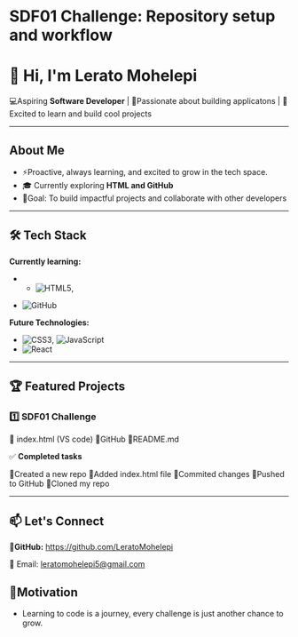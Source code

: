 # SDF01 Challenge: Repository setup and workflow

# 👋 Hi, I'm Lerato Mohelepi

💻Aspiring **Software Developer** | 🌟Passionate about building applicatons | 🌟Excited to learn and build cool projects

---

##  About Me

- ⚡Proactive, always learning, and excited to grow in the tech space.
- 🎓 Currently exploring **HTML and GitHub**
- 🎯Goal: To build impactful projects and collaborate with other developers

---

## 🛠️ Tech Stack

**Currently learning:**

- - ![HTML5](https://img.shields.io/badge/-HTML5-black?style=flat-circle&logo=html5&logoColor=white),

- ![GitHub](https://img.shields.io/badge/-GitHub-181717?style=flat-circle&logo=github)

**Future Technologies:**

- ![CSS3](https://img.shields.io/badge/-CSS3-black?style=flat-circle&logo=css3), ![JavaScript](https://img.shields.io/badge/-JavaScript-black?style=flat-circle&logo=javascript)
- ![React](https://img.shields.io/badge/-React-black?style=flat-circle&logo=react)

---

## 🏆 Featured Projects

### **1️⃣ SDF01 Challenge**

🔹 index.html (VS code)
🔹GitHub
🔹README.md 


✅ **Completed tasks**

🔹Created a new repo
🔹Added index.html file
🔹Commited changes
🔹Pushed to GitHub
🔹Cloned my repo

---

## 📫 Let's Connect

📌**GitHub:** https://github.com/LeratoMohelepi

📧 Email: leratomohelepi5@gmail.com

## 🌟**Motivation**

- Learning to code is a journey, every challenge is just another chance to grow. 
